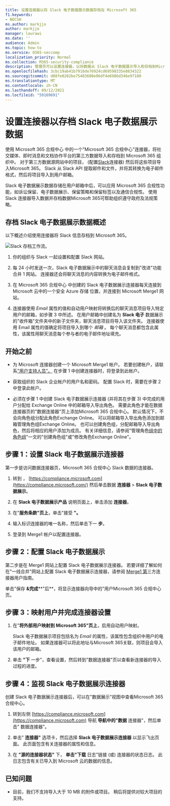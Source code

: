 ```yaml
---
title: 设置连接器以将 Slack 电子数据展示数据存档在 Microsoft 365
f1.keywords:
- NOCSH
ms.author: markjjo
author: markjjo
manager: laurawi
ms.date: ''
audience: Admin
ms.topic: how-to
ms.service: O365-seccomp
localization_priority: Normal
ms.collection: M365-security-compliance
description: 管理员可以设置连接器，以将数据从 Slack 电子数据展示导入和存档到Microsoft 365。 通过此连接器，可以在 Microsoft 365 中存档来自第三方数据源Microsoft 365。 在存档此数据后，可以使用合规性功能（如合法保留、内容搜索和保留策略）管理第三方数据。
ms.openlocfilehash: 3cbc19ab41b7916de76924cd69598335e8834322
ms.sourcegitcommit: d08fe0282be75483608e96df4e6986d346e97180
ms.translationtype: MT
ms.contentlocale: zh-CN
ms.lasthandoff: 09/12/2021
ms.locfileid: "59169691"
---
```

# <a name="set-up-a-connector-to-archive-slack-ediscovery-data"></a>设置连接器以存档 Slack 电子数据展示数据

使用 Microsoft 365 合规中心 中的一个"Microsoft 365 合规中心"连接器，将社交媒体、即时消息和文档协作平台的第三方数据导入和存档到 Microsoft 365 组织中。 对于第三方数据源网站中的项目， (配置[Slack](https://globanet.com/slack/)连接器) 然后将这些项目导入Microsoft 365。 Slack 从 Slack API 提取邮件和文件，并将其转换为电子邮件格式，然后将项目导入到用户邮箱。

Slack 电子数据展示数据存储在用户邮箱中后，可以应用 Microsoft 365 合规性功能，如诉讼保留、电子数据展示、保留策略和保留标签以及通信合规性。 使用 Slack 连接器导入数据并存档数据Microsoft 365可帮助组织遵守政府及法规策略。

## <a name="overview-of-archiving-slack-ediscovery-data"></a>存档 Slack 电子数据展示数据概述

以下概述介绍使用连接器将 Slack 信息存档到 Microsoft 365。

![Slack 存档工作流。](../media/SlackConnectorWorkflow.png)

1. 你的组织与 Slack 一起设置和配置 Slack 网站。

2. 每 24 小时发送一次，Slack 电子数据展示中的聊天消息会复制到"改进"功能合并 1 网站。 连接器还会将聊天消息的内容转换为电子邮件格式。

3. 在 Microsoft 365 合规中心 中创建的 Slack 电子数据展示连接器每天连接到 Microsoft 云中的一个安全 Azure 存储 位置，并连接到 Microsoft Merge1 网站。

4. 连接器使用 *Email* 属性的值和自动用户映射将转换后的聊天消息项目导入特定用户的邮箱，如步骤 3 中所述。 在用户邮箱中创建名为 **Slack 电子** 数据展示的"收件箱"文件夹中的新子文件夹，聊天消息项目将导入该文件夹。 连接器使用 Email 属性的值确定将项目导入到哪个 *邮箱* 。 每个聊天消息都包含此属性，该属性用聊天消息每个参与者的电子邮件地址填充。

## <a name="before-you-begin"></a>开始之前

- 为 Microsoft 连接器创建一个 Microsoft Merge1 帐户。 若要创建帐户，请联系["用户支持人员"。](https://globanet.com/ms-connectors-contact) 在步骤 1 中创建连接器时，将登录到此帐户。

- 获取组织的 Slack 企业帐户的用户名和密码。 配置 Slack 时，需要在步骤 2 中登录此帐户。

- 必须在步骤 1 中创建 Slack 电子数据展示连接器 (并将其在步骤 3) 中完成的用户分配给 Exchange Online 中的邮箱导入导出角色。 需要此角色才能在数据连接器页的"数据连接器"页上添加Microsoft 365 合规中心。 默认情况下，不会向角色组分配此角色Exchange Online。 可以将邮箱导入导出角色添加到邮箱管理角色组Exchange Online。 也可以创建角色组，分配邮箱导入导出角色，然后将相应的用户添加为成员。 有关详细信息，请参阅"管理角色[组中的角色组](/Exchange/permissions-exo/role-groups#create-role-groups)"[](/Exchange/permissions-exo/role-groups#modify-role-groups)一文的"创建角色组"或"修改角色Exchange Online"。

## <a name="step-1-set-up-the-slack-ediscovery-connector"></a>步骤 1：设置 Slack 电子数据展示连接器

第一步是访问数据连接器页，Microsoft 365 合规中心 Slack 数据的连接器。 

1. 转到 ， [https://compliance.microsoft.com](https://compliance.microsoft.com/) 然后单击数据 **连接器**  >  **Slack 电子数据展示**。

2. 在 **Slack 电子数据展示产品** 说明页面上，单击添加 **连接器**。

3. 在"**服务条款"页上**，单击"接受 **"。**

4. 输入标识连接器的唯一名称，然后单击下一 **步**。

5. 登录到 Merge1 帐户以配置连接器。

## <a name="step-2-configure-slack-ediscovery"></a>步骤 2：配置 Slack 电子数据展示

第二步是在 Merge1 网站上配置 Slack 电子数据展示连接器。 若要详细了解如何在"一线合并"网站上配置 Slack 电子数据展示连接器，请参阅 [Merge1 第](https://docs.ms.merge1.globanetportal.com/Merge1%20Third-Party%20Connectors%20Slack%20eDiscovery%20User%20Guide.pdf)三方连接器用户指南。

单击"保存 **&完成****"后**，将显示连接器向导中的"用户Microsoft 365 合规中心页。

## <a name="step-3-map-users-and-complete-the-connector-setup"></a>步骤 3：映射用户并完成连接器设置

1. 在"**将外部用户映射到 Microsoft 365"页上**，启用自动用户映射。

   Slack 电子数据展示项目包括名为 *Email* 的属性，该属性包含组织中用户的电子邮件地址。 如果连接器可以将此地址与Microsoft 365关联，则项目会导入该用户的邮箱。

2. 单击 **"下** 一步"，查看设置，然后转到"数据连接器"页以查看新连接器的导入过程的进度。

## <a name="step-4-monitor-the-slack-ediscovery-connector"></a>步骤 4：监视 Slack 电子数据展示连接器

创建 Slack 电子数据展示连接器后，可以在"数据展示"视图中查看Microsoft 365 合规中心。

1. 转到左侧 [https://compliance.microsoft.com](https://compliance.microsoft.com) 导航 **导航中的"数据** 连接器"，然后单击" 数据连接器"。

2. 单击" **连接器"** 选项卡，然后选择 **Slack 电子数据展示连接器** 以显示飞出页面。 此页面包含有关连接器的属性和信息。

3. 在 **"源的连接器状态"** 下， **单击"下载** 日志"链接 (或) 连接器的状态日志。 此日志包含有关已导入到 Microsoft 云的数据的信息。

## <a name="known-issues"></a>已知问题

- 目前，我们不支持导入大于 10 MB 的附件或项目。 稍后将提供对较大项目的支持。